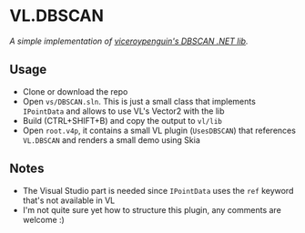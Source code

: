 # VL.DBSCAN

_A simple implementation of [viceroypenguin's DBSCAN .NET lib](https://github.com/viceroypenguin/DBSCAN)._

## Usage

- Clone or download the repo
- Open `vs/DBSCAN.sln`. This is just a small class that implements `IPointData` and allows to use VL's Vector2 with the lib
- Build (CTRL+SHIFT+B) and copy the output to `vl/lib`
- Open `root.v4p`, it contains a small VL plugin (`UsesDBSCAN`) that references `VL.DBSCAN` and renders a small demo using Skia

## Notes

- The Visual Studio part is needed since `IPointData` uses the `ref` keyword that's not available in VL
- I'm not quite sure yet how to structure this plugin, any comments are welcome :)